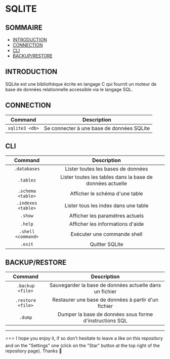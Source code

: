# SQLITE

## SOMMAIRE
- [INTRODUCTION](#introduction)
- [CONNECTION](#connection)
- [CLI](#cli)
- [BACKUP/RESTORE](#backuprestore)

## INTRODUCTION
SQLite est une bibliothèque écrite en langage C qui fournit un moteur de base de données relationnelle accessible via le langage SQL.

## CONNECTION
| Command | Description |
| :---: | :---: |
| `sqlite3 <db>` | Se connecter à une base de données SQLite |

## CLI
| Command | Description |
| :---: | :---: |
| `.databases` | Lister toutes les bases de données |
| `.tables` | Lister toutes les tables dans la base de données actuelle |
| `.schema <table>` | Afficher le schéma d'une table |
| `.indexes <table>` | Lister tous les index dans une table |
| `.show` | Afficher les paramètres actuels |
| `.help` | Afficher les informations d'aide |
| `.shell <command>` | Exécuter une commande shell |
| `.exit` | Quitter SQLite |

## BACKUP/RESTORE
| Command | Description |
| :---: | :---: |
| `.backup <file>` | Sauvegarder la base de données actuelle dans un fichier |
| `.restore <file>` | Restaurer une base de données à partir d'un fichier |
| `.dump` | Dumper la base de données sous forme d'instructions SQL |

***

⭐⭐⭐ I hope you enjoy it, if so don't hesitate to leave a like on this repository and on the "Settings" one (click on the "Star" button at the top right of the repository page). Thanks 🤗
